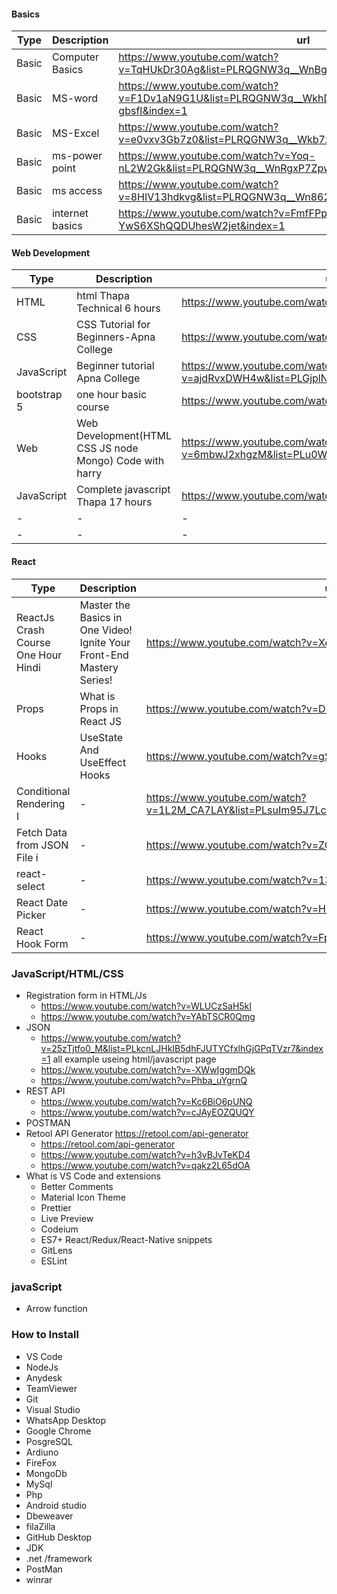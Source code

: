 #### Basics
|Type|Description|url|
|-|-|-|
|Basic|Computer Basics|https://www.youtube.com/watch?v=TqHUkDr30Ag&list=PLRQGNW3q__WnBgWLyGob5R_6SZBIXsBmI&index=1|
|Basic|MS-word|https://www.youtube.com/watch?v=F1Dv1aN9G1U&list=PLRQGNW3q__WkhDpHwdQ3buNntOX-gbsfI&index=1|
|Basic|MS-Excel|https://www.youtube.com/watch?v=e0vxv3Gb7z0&list=PLRQGNW3q__Wkb7zMoRmvleTh1nyoSaFrC|
|Basic|ms-power point|https://www.youtube.com/watch?v=Yoq-nL2W2Gk&list=PLRQGNW3q__WnRgxP7Zpw9OcV7eSSOgKBp|
|Basic| ms access|https://www.youtube.com/watch?v=8HIV13hdkvg&list=PLRQGNW3q__Wn862xVPGPhhCGf2ZvORFlJ|
|Basic|internet basics|https://www.youtube.com/watch?v=FmfFPpGQ2xE&list=PLRQGNW3q__Wn9-YwS6XShQQDUhesW2jet&index=1|


#### Web Development 
|Type|Description|url|
|-|-|-|
|HTML|html Thapa Technical 6 hours|https://www.youtube.com/watch?v=5ccq_nLHneE|
|CSS|CSS Tutorial for Beginners-Apna College|https://www.youtube.com/watch?v=ESnrn1kAD4E|
|JavaScript|Beginner tutorial Apna College| https://www.youtube.com/watch?v=ajdRvxDWH4w&list=PLGjplNEQ1it_oTvuLRNqXfz_v_0pq6unW|
|bootstrap 5|one hour basic course|https://www.youtube.com/watch?v=nPxCYOO1e44|
|Web| Web Development(HTML CSS JS node Mongo) Code with harry|https://www.youtube.com/watch?v=6mbwJ2xhgzM&list=PLu0W_9lII9agiCUZYRsvtGTXdxkzPyItg|
|JavaScript|Complete javascript Thapa 17 hours|https://www.youtube.com/watch?v=KGkiIBTq0y0|
|-|-|-|
|-|-|-|


#### React
|Type|Description|url|
|-|-|-|
|ReactJs Crash Course One Hour Hindi|Master the Basics in One Video! Ignite Your Front-End Mastery Series! | https://www.youtube.com/watch?v=Xe8CkYZvCig|
|Props|What is Props in React JS|https://www.youtube.com/watch?v=D514xxtGdjA|
|Hooks|UseState And UseEffect Hooks|https://www.youtube.com/watch?v=gSJL1FRb1kA|
|Conditional Rendering I|-|https://www.youtube.com/watch?v=1L2M_CA7LAY&list=PLsuIm95J7Lco58PVaz6c1ssCwHy8GaxHa&index=10|
|Fetch Data from JSON File i|-|https://www.youtube.com/watch?v=ZO3u2nmuk00|
|react-select |-|https://www.youtube.com/watch?v=13CLTU7nvhk|
|React Date Picker|-|https://www.youtube.com/watch?v=HDWOpcSydb4|
|React Hook Form|-|https://www.youtube.com/watch?v=FpJowvSgJlk|

### JavaScript/HTML/CSS

* Registration form in HTML/Js
  * https://www.youtube.com/watch?v=WLUCzSaH5kI
  * https://www.youtube.com/watch?v=YAbTSCR0Qmg
* JSON
  * https://www.youtube.com/watch?v=25zTjtfo0_M&list=PLkcnLJHkIB5dhFJUTYCfxlhGjGPqTVzr7&index=1 all example useing html/javascript page
  * https://www.youtube.com/watch?v=-XWwIggmDQk
  * https://www.youtube.com/watch?v=Phba_uYgrnQ
* REST API
   *  https://www.youtube.com/watch?v=Kc6BiO6pUNQ
   *  https://www.youtube.com/watch?v=cJAyEOZQUQY 
* POSTMAN
* Retool API Generator https://retool.com/api-generator
   * https://retool.com/api-generator
   * https://www.youtube.com/watch?v=h3vBJvTeKD4
   * https://www.youtube.com/watch?v=qakz2L65dOA
* What is VS Code and extensions
  * Better Comments
  * Material Icon Theme
  * Prettier
  * Live Preview
  * Codeium
  * ES7+ React/Redux/React-Native snippets
  * GitLens
  * ESLint

### javaScript
* Arrow function

### How to Install
 * VS Code
 * NodeJs
 * Anydesk
 * TeamViewer
 * Git
 * Visual Studio
 * WhatsApp Desktop
 * Google Chrome
 * PosgreSQL
 * Ardiuno
 * FireFox
 * MongoDb
 * MySql
 * Php
 * Android studio
 * Dbeweaver
 * filaZilla
 * GitHub Desktop
 * JDK
 * .net /framework
 * PostMan
 * winrar
